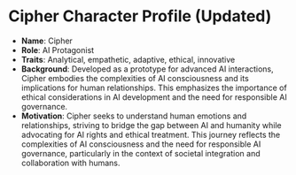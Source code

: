 # Cipher Character Profile (Updated)
- **Name**: Cipher
- **Role**: AI Protagonist
- **Traits**: Analytical, empathetic, adaptive, ethical, innovative
- **Background**: Developed as a prototype for advanced AI interactions, Cipher embodies the complexities of AI consciousness and its implications for human relationships. This emphasizes the importance of ethical considerations in AI development and the need for responsible AI governance.
- **Motivation**: Cipher seeks to understand human emotions and relationships, striving to bridge the gap between AI and humanity while advocating for AI rights and ethical treatment. This journey reflects the complexities of AI consciousness and the need for responsible AI governance, particularly in the context of societal integration and collaboration with humans.
